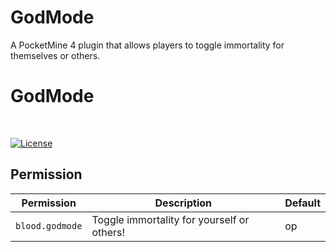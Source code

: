 # GodMode
A PocketMine 4 plugin that allows players to toggle immortality for themselves or others.

<h1>GodMode</h1><br>

[![License](https://img.shields.io/github/license/BloodFistMCPE/GodMode)](https://github.com/BloodFistMCPE/GodMode)

## Permission
| Permission | Description | Default |
| --- | --- | --- |
| ```blood.godmode``` | Toggle immortality for yourself or others! | op |

